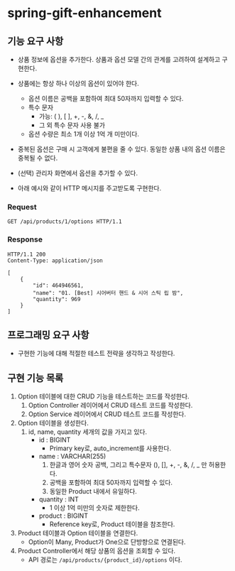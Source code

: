 # spring-gift-enhancement

## 기능 요구 사항

- 상품 정보에 옵션을 추가한다. 상품과 옵션 모델 간의 관계를 고려하여 설계하고 구현한다.

- 상품에는 항상 하나 이상의 옵션이 있어야 한다.
    - 옵션 이름은 공백을 포함하여 최대 50자까지 입력할 수 있다.
    - 특수 문자
        - 가능: ( ), [ ], +, -, &, /, _
        - 그 외 특수 문자 사용 불가
    - 옵션 수량은 최소 1개 이상 1억 개 미만이다.
- 중복된 옵션은 구매 시 고객에게 불편을 줄 수 있다. 동일한 상품 내의 옵션 이름은 중복될 수 없다.
- (선택) 관리자 화면에서 옵션을 추가할 수 있다.
- 아래 예시와 같이 HTTP 메시지를 주고받도록 구현한다.

### Request

```
GET /api/products/1/options HTTP/1.1
```

### Response

```
HTTP/1.1 200
Content-Type: application/json

[
    {
        "id": 464946561,
        "name": "01. [Best] 시어버터 핸드 & 시어 스틱 립 밤",
        "quantity": 969
    }
]
```

## 프로그래밍 요구 사항

- 구현한 기능에 대해 적절한 테스트 전략을 생각하고 작성한다.

## 구현 기능 목록

1. Option 테이블에 대한 CRUD 기능을 테스트하는 코드를 작성한다.
    1. Option Controller 레이어에서 CRUD 테스트 코드를 작성한다.
    2. Option Service 레이어에서 CRUD 테스트 코드를 작성한다.
2. Option 테이블을 생성한다.
    1. id, name, quantity 세개의 값을 가지고 있다.
        - id : BIGINT
            - Primary key로, auto_increment를 사용한다.
        - name : VARCHAR(255)
            1. 한글과 영어 숫자 공백, 그리고 특수문자 (), [], +, -, &, /, _ 만 허용한다.
            2. 공백을 포함하여 최대 50자까지 입력할 수 있다.
            3. 동일한 Product 내에서 유일하다.
        - quantity : INT
            - 1 이상 1억 미만의 숫자로 제한한다.
        - product : BIGINT
            - Reference key로, Product 테이블을 참조한다.
3. Product 테이블과 Option 테이블을 연결한다.
    - Option이 Many, Product가 One으로 단방향으로 연결된다.
4. Product Controller에서 해당 상품의 옵션을 조회할 수 있다.
    - API 경로는 `/api/products/{product_id}/options` 이다.
